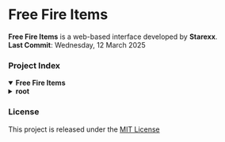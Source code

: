 # Free Fire Items  
**Free Fire Items** is a web-based interface developed by **Starexx**.  
**Last Commit**: Wednesday, 12 March 2025

### Project Index  
<details open>
	<summary><b>Free Fire Items</b></summary>
	<details>
		<summary><b>root</b></summary>
		<blockquote>
			<table>
			<tr><td><b><a href="https://github.com/starexxx/FFItems/blob/main/README.md">README.md</a></b></td></tr>
			<tr><td><b><a href="https://github.com/starexxx/FFItems/blob/main/LICENSE">LICENSE</a></b></td></tr>
			<tr><td><b><a href="https://github.com/starexxx/FFItems/tree/main/assets/">assets/</a></b></td></tr>
	                <tr><td><b><a href="https://github.com/starexxx/FFItems/tree/main/index.html/">index.html/</a></b></td></tr>
			</table>
		</blockquote>
		<details>
			<summary><b>assets</b></summary>
			<blockquote>
				<table>
				<tr><td><b><a href="https://github.com/starexxx/FFItems/blob/main/assets/error-404.png">error-404.png</a></b></td></tr>
				<tr><td><b><a href="https://github.com/starexxx/FFItems/blob/main/assets/og.png">og.png</a></b></td></tr>
				<tr><td><b><a href="https://github.com/starexxx/FFItems/blob/main/assets/app.json">app.json</a></b></td></tr>
				<tr><td><b><a href="https://github.com/starexxx/FFItems/blob/main/assets/header.png">header.png</a></b></td></tr>
				</table>
			</blockquote>
		</details>
	</details>
</details>  

### License
This project is released under the [MIT License](LICENSE)
